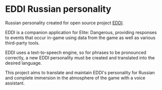 # EDDI Russian personality

Russian personality created for open source project [EDDI](https://github.com/EDCD/EDDI).

EDDI is a companion application for Elite: Dangerous, providing responses to events that occur in-game using data from the game as well as various third-party tools.

EDDI uses a text-to-speech engine, so for phrases to be pronounced correctly, a new EDDI personality must be created and translated into the desired language.

This project aims to translate and maintain EDDI's personality for Russian and complete immersion in the atmosphere of the game with a voice assistant.
